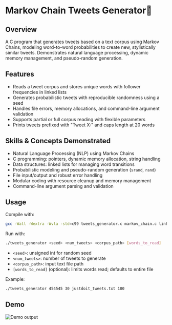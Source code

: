 # Markov Chain Tweets Generator💬

## Overview  
A C program that generates tweets based on a text corpus using Markov Chains, modeling word-to-word probabilities to create new, stylistically similar tweets. Demonstrates natural language processing, dynamic memory management, and pseudo-random generation.

## Features  
- Reads a tweet corpus and stores unique words with follower frequencies in linked lists  
- Generates probabilistic tweets with reproducible randomness using a seed  
- Handles file errors, memory allocations, and command-line argument validation  
- Supports partial or full corpus reading with flexible parameters  
- Prints tweets prefixed with "Tweet X:" and caps length at 20 words

## Skills & Concepts Demonstrated  
- Natural Language Processing (NLP) using Markov Chains  
- C programming: pointers, dynamic memory allocation, string handling  
- Data structures: linked lists for managing word transitions  
- Probabilistic modeling and pseudo-random generation (`srand`, `rand`)  
- File input/output and robust error handling  
- Modular coding with resource cleanup and memory management  
- Command-line argument parsing and validation  

## Usage  
Compile with:  
```bash
gcc -Wall -Wextra -Wvla -std=c99 tweets_generator.c markov_chain.c linked_list.c -o tweets_generator
```
Run with:  
```bash
./tweets_generator <seed> <num_tweets> <corpus_path> [words_to_read]
```
- `<seed>`: unsigned int for random seed  
- `<num_tweets>`: number of tweets to generate  
- `<corpus_path>`: input text file path  
- `[words_to_read]` (optional): limits words read; defaults to entire file  

Example:
```bash
./tweets_generator 454545 30 justdoit_tweets.txt 100
```
## Demo

![Demo output](./Tweets_generator/Screenshot-2025-10-31-144316.jpg)

